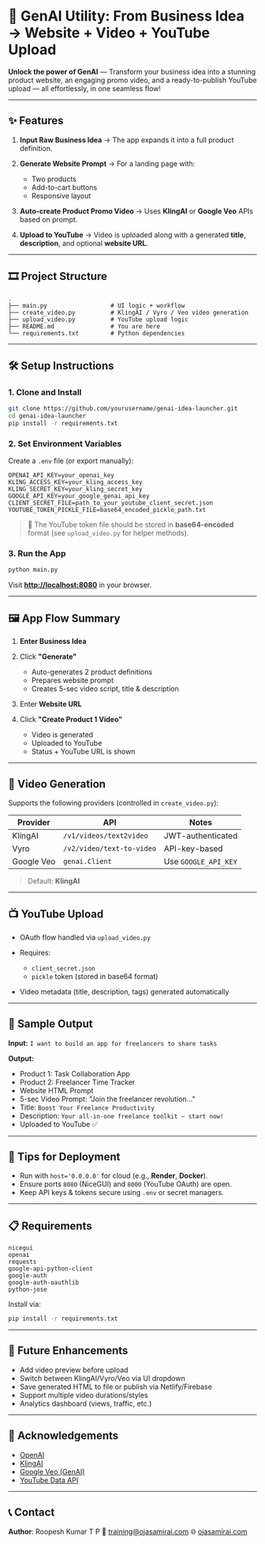 # 🚀 GenAI Utility: From Business Idea → Website + Video + YouTube Upload

**Unlock the power of GenAI** — Transform your business idea into a stunning product website, an engaging promo video, and a ready-to-publish YouTube upload — all effortlessly, in one seamless flow!

---

## ✨ Features

1. **Input Raw Business Idea**
   → The app expands it into a full product definition.

2. **Generate Website Prompt**
   → For a landing page with:

   * Two products
   * Add-to-cart buttons
   * Responsive layout

3. **Auto-create Product Promo Video**
   → Uses **KlingAI** or **Google Veo** APIs based on prompt.

4. **Upload to YouTube**
   → Video is uploaded along with a generated **title**, **description**, and optional **website URL**.

---

## 🎞️ Project Structure

```
.
├── main.py                  # UI logic + workflow
├── create_video.py          # KlingAI / Vyro / Veo video generation
├── upload_video.py          # YouTube upload logic
├── README.md                # You are here
└── requirements.txt         # Python dependencies
```

---

## 🛠️ Setup Instructions

### 1. Clone and Install

```bash
git clone https://github.com/yourusername/genai-idea-launcher.git
cd genai-idea-launcher
pip install -r requirements.txt
```

### 2. Set Environment Variables

Create a `.env` file (or export manually):

```env
OPENAI_API_KEY=your_openai_key
KLING_ACCESS_KEY=your_kling_access_key
KLING_SECRET_KEY=your_kling_secret_key
GOOGLE_API_KEY=your_google_genai_api_key
CLIENT_SECRET_FILE=path_to_your_youtube_client_secret.json
YOUTUBE_TOKEN_PICKLE_FILE=base64_encoded_pickle_path.txt
```

> 🔐 The YouTube token file should be stored in **base64-encoded** format (see `upload_video.py` for helper methods).

### 3. Run the App

```bash
python main.py
```

Visit **[http://localhost:8080](http://localhost:8080)** in your browser.

---

## 🖼️ App Flow Summary

1. **Enter Business Idea**
2. Click **"Generate"**

   * Auto-generates 2 product definitions
   * Prepares website prompt
   * Creates 5-sec video script, title & description
3. Enter **Website URL**
4. Click **"Create Product 1 Video"**

   * Video is generated
   * Uploaded to YouTube
   * Status + YouTube URL is shown

---

## 📄 Video Generation

Supports the following providers (controlled in `create_video.py`):

| Provider   | API                       | Notes                |
| ---------- | ------------------------- | -------------------- |
| KlingAI    | `/v1/videos/text2video`   | JWT-authenticated    |
| Vyro       | `/v2/video/text-to-video` | API-key-based        |
| Google Veo | `genai.Client`            | Use `GOOGLE_API_KEY` |

> Default: **KlingAI**

---

## 📺 YouTube Upload

* OAuth flow handled via `upload_video.py`
* Requires:

  * `client_secret.json`
  * `pickle` token (stored in base64 format)
* Video metadata (title, description, tags) generated automatically

---

## 🥪 Sample Output

**Input:**
`I want to build an app for freelancers to share tasks`

**Output:**

* Product 1: Task Collaboration App
* Product 2: Freelancer Time Tracker
* Website HTML Prompt
* 5-sec Video Prompt: "Join the freelancer revolution..."
* Title: `Boost Your Freelance Productivity`
* Description: `Your all-in-one freelance toolkit – start now!`
* Uploaded to YouTube ✅

---

## 🔑 Tips for Deployment

* Run with `host='0.0.0.0'` for cloud (e.g., **Render**, **Docker**).
* Ensure ports `8080` (NiceGUI) and `8000` (YouTube OAuth) are open.
* Keep API keys & tokens secure using `.env` or secret managers.

---

## 📋 Requirements

```
nicegui
openai
requests
google-api-python-client
google-auth
google-auth-oauthlib
python-jose
```

Install via:

```bash
pip install -r requirements.txt
```

---

## 📙 Future Enhancements

* Add video preview before upload
* Switch between KlingAI/Vyro/Veo via UI dropdown
* Save generated HTML to file or publish via Netlify/Firebase
* Support multiple video durations/styles
* Analytics dashboard (views, traffic, etc.)

---

## 🙌 Acknowledgements

* [OpenAI](https://platform.openai.com/)
* [KlingAI](https://klingai.com/)
* [Google Veo (GenAI)](https://deepmind.google/technologies/veo/)
* [YouTube Data API](https://developers.google.com/youtube/registering_an_application)

---

## 📞 Contact

**Author**: Roopesh Kumar T P
📧 [training@ojasamirai.com](mailto:training@ojasamirai.com)
🌐 [ojasamirai.com](https://ojasamirai.com/training.html)
